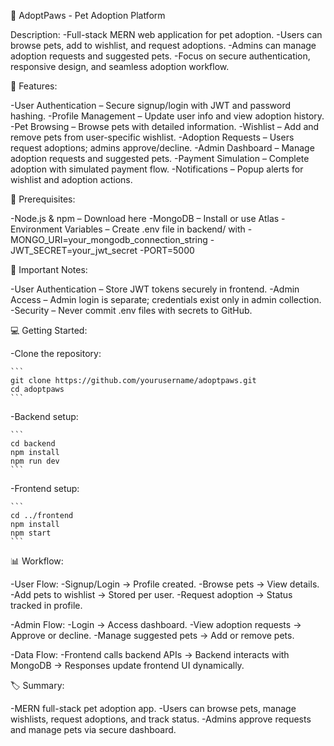 🐾 AdoptPaws - Pet Adoption Platform

Description:
  -Full-stack MERN web application for pet adoption.
  -Users can browse pets, add to wishlist, and request adoptions.
  -Admins can manage adoption requests and suggested pets.
  -Focus on secure authentication, responsive design, and seamless adoption workflow.

🚀 Features:

  -User Authentication – Secure signup/login with JWT and password hashing.
  -Profile Management – Update user info and view adoption history.
  -Pet Browsing – Browse pets with detailed information.
  -Wishlist – Add and remove pets from user-specific wishlist.
  -Adoption Requests – Users request adoptions; admins approve/decline.
  -Admin Dashboard – Manage adoption requests and suggested pets.
  -Payment Simulation – Complete adoption with simulated payment flow.
  -Notifications – Popup alerts for wishlist and adoption actions.

📌 Prerequisites:

  -Node.js & npm – Download here
  -MongoDB – Install or use Atlas
  -Environment Variables – Create .env file in backend/ with
  -MONGO_URI=your_mongodb_connection_string
  -JWT_SECRET=your_jwt_secret
  -PORT=5000

🔑 Important Notes:

  -User Authentication – Store JWT tokens securely in frontend.
  -Admin Access – Admin login is separate; credentials exist only in admin collection.
  -Security – Never commit .env files with secrets to GitHub.

💻 Getting Started:

  -Clone the repository:
  
    ```
    git clone https://github.com/yourusername/adoptpaws.git
    cd adoptpaws
    ```

  -Backend setup:
  
    ```
    cd backend
    npm install
    npm run dev
    ```

  -Frontend setup:
  
    ```
    cd ../frontend
    npm install
    npm start
    ```

📊 Workflow:

  -User Flow:
    -Signup/Login → Profile created.
    -Browse pets → View details.
    -Add pets to wishlist → Stored per user.
    -Request adoption → Status tracked in profile.
    
  -Admin Flow:
    -Login → Access dashboard.
    -View adoption requests → Approve or decline.
    -Manage suggested pets → Add or remove pets.
    
  -Data Flow:
    -Frontend calls backend APIs → Backend interacts with MongoDB → Responses update frontend UI dynamically.

🏷️ Summary:

  -MERN full-stack pet adoption app.
  -Users can browse pets, manage wishlists, request adoptions, and track status.
  -Admins approve requests and manage pets via secure dashboard.
